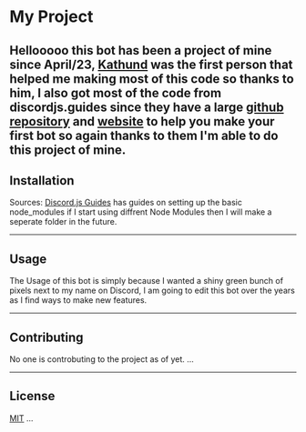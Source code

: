 # My Project
Hellooooo this bot has been a project of mine since April/23, [Kathund](https://github.com/Kathund) was the first person that helped me making most of this code so thanks to him, I also got most of the code from discordjs.guides
since they have a large [github repository](https://github.com/discordjs/guide/tree/main/code-samples) and [website](https://discordjs.guide/) to help you make your first bot so again thanks to them I'm able to do this project of mine.
---

## Installation
Sources: [Discord.js Guides](https://discordjs.guide/preparations/) has guides on setting up the basic node_modules if I start using diffrent Node Modules then I will make a seperate folder in the future.

---

## Usage
The Usage of this bot is simply because I wanted a shiny green bunch of pixels next to my name on Discord, I am going to edit this bot over the years as I find ways to make new features.

---

## Contributing
No one is controbuting to the project as of yet.
...

---

## License
[MIT](https://github.com/SugnaXD/DBot/blob/main/LICENSE)
...
